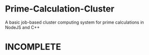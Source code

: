 # Prime-Calculation-Cluster
A basic job-based cluster computing system for prime calculations in NodeJS and C++

# INCOMPLETE
